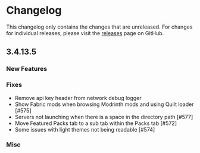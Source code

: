 # Changelog

This changelog only contains the changes that are unreleased. For changes for individual releases, please visit the
[releases](https://github.com/ATLauncher/ATLauncher/releases) page on GitHub.

## 3.4.13.5

### New Features

### Fixes
- Remove api key header from network debug logger
- Show Fabric mods when browsing Modrinth mods and using Quilt loader [#575]
- Servers not launching when there is a space in the directory path [#577]
- Move Featured Packs tab to a sub tab within the Packs tab [#572]
- Some issues with light themes not being readable [#574]

### Misc
